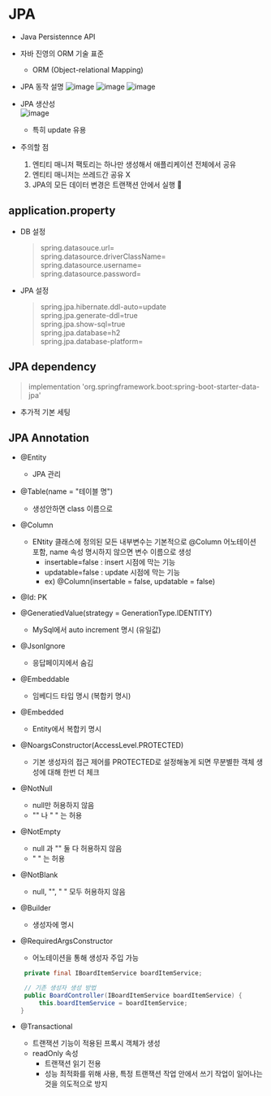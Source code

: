 # JPA

- Java Persistennce API
- 자바 진영의 ORM 기술 표준

  - ORM (Object-relational Mapping)

- JPA 동작 설명
  ![image](https://user-images.githubusercontent.com/89640705/151112173-204cdb89-9586-450d-96dc-90f98ef8ab85.png)
  ![image](https://user-images.githubusercontent.com/89640705/151112215-b99be765-fb70-4f5a-a00f-30e91bd12d0f.png)
  ![image](https://user-images.githubusercontent.com/89640705/151112238-bbeebc3f-445e-4721-a825-5eced2103c9d.png)

- JPA 생산성  
  ![image](https://user-images.githubusercontent.com/89640705/151113473-bdbfc35b-860c-47f4-92e3-6b0f660a1e70.png)

  - 특히 update 유용

- 주의할 점

  1. 엔티티 매니저 팩토리는 하나만 생성해서 애플리케이션 전체에서 공유
  2. 엔티티 매니저는 쓰레드간 공유 X
  3. JPA의 모든 데이터 변경은 트랜잭션 안에서 실행 🎇

## application.property

- DB 설정
  > spring.datasouce.url=  
  > spring.datasource.driverClassName=  
  > spring.datasource.username=  
  > spring.datasource.password=
- JPA 설정
  > spring.jpa.hibernate.ddl-auto=update  
  > spring.jpa.generate-ddl=true  
  > spring.jpa.show-sql=true  
  > spring.jpa.database=h2  
  > spring.jpa.database-platform=

## JPA dependency

> implementation 'org.springframework.boot:spring-boot-starter-data-jpa'

- 추가적 기본 세팅
  >

## JPA Annotation

- @Entity
  - JPA 관리
- @Table(name = "테이블 명")
  - 생성안하면 class 이름으로
- @Column
  - ENtity 클래스에 정의된 모든 내부변수는 기본적으로 @Column 어노테이션 포함, name 속성 명시하지 않으면 변수 이름으로 생성
    - insertable=false : insert 시점에 막는 기능
    - updatable=false : update 시점에 막는 기능
    - ex) @Column(insertable = false, updatable = false)
- @Id: PK
- @GeneratiedValue(strategy = GenerationType.IDENTITY)
  - MySql에서 auto increment 명시 (유일값)
- @JsonIgnore
  - 응답페이지에서 숨김
- @Embeddable
  - 임베디드 타입 명시 (복합키 명시)
- @Embedded
  - Entity에서 복합키 명시
- @NoargsConstructor(AccessLevel.PROTECTED)
  - 기본 생성자의 접근 제어를 PROTECTED로 설정해놓게 되면 무분별한 객체 생성에 대해 한번 더 체크
- @NotNull
  - null만 허용하지 않음
  - "" 나 " " 는 허용
- @NotEmpty
  - null 과 "" 둘 다 허용하지 않음
  - " " 는 허용
- @NotBlank
  - null, "", " " 모두 허용하지 않음
- @Builder
  - 생성자에 명시
- @RequiredArgsConstructor

  - 어노테이션을 통해 생성자 주입 가능

  ```java
   private final IBoardItemService boardItemService;

   // 기존 생성자 생성 방법
   public BoardController(IBoardItemService boardItemService) {
       this.boardItemService = boardItemService;
  }
  ```

- @Transactional
  - 트랜잭션 기능이 적용된 프록시 객체가 생성
  - readOnly 속성
    - 트랜잭션 읽기 전용
    - 성능 최적화를 위해 사용, 특정 트랜잭션 작업 안에서 쓰기 작업이 일어나는 것을 의도적으로 방지
